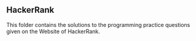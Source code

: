 ## HackerRank
This folder contains the solutions to the programming practice questions given on the Website of HackerRank.
